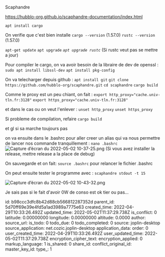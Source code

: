Scaphandre

https://hubblo-org.github.io/scaphandre-documentation/index.html

`apt install cargo`

On verifie que c'est bien installe
`cargo --version` (1.57.0)
`rustc --version` (1.57.0)

`apt-get update`
`apt upgrade`
*`apt upgrade rustc`* (Si rustc veut pas se mettre a jour)

Pour compiler le cargo, on va avoir besoin  de la libraire de dev de openssl :
`sudo apt install libssl-dev`
`apt install pkg-config`


On va telecharger depuis github :
`apt install git`
`git clone https://github.com/hubblo-org/scaphandre.git`
`cd scaphandre`
`cargo build`

Comme le proxy est un peu chiant, on fait :
`export http_proxy="cache.univ-tln.fr:3128"`
`export https_proxy="cache.univ-tln.fr:3128"`

et dans le cas ou on veut l'enlever :
`unset http_proxy`
`unset https_proxy`


Si probleme de compilation, refaire 
`cargo build`

et gl si sa marche toujours pas


on va ensuite dans le .bashrc pour aller creer un alias qui va nous permettre de lancer nos commande tranquillement :
`nano .bashrc`
![Capture d’écran du 2022-05-02 10-37-25.png](:/e4337e4b6a3845789a97976e72d4660d)
(Si vous avez installer la release, mettre release a la place de debug)

On sauvegarde et on fait:
`source .bashrc`
pour relancer le fichier .bashrc


On peut ensuite tester le programme avec :
`scaphandre stdout -t 15`

![Capture d’écran du 2022-05-02 10-43-32.png](:/86acd8bb3fd54e759b0f2d41f9e8b8c5)

Je sais pas si le fait d'avoir 0W de conso est ok tier ou pas...


id: b98ccc3dfc8b42d88cb566812287352d
parent_id: 5d70ff69e39e4fd5a1ad3989a7775e63
created_time: 2022-04-29T10:33:26.492Z
updated_time: 2022-05-02T11:37:29.738Z
is_conflict: 0
latitude: 0.00000000
longitude: 0.00000000
altitude: 0.0000
author: 
source_url: 
is_todo: 0
todo_due: 0
todo_completed: 0
source: joplin-desktop
source_application: net.cozic.joplin-desktop
application_data: 
order: 0
user_created_time: 2022-04-29T10:33:26.492Z
user_updated_time: 2022-05-02T11:37:29.738Z
encryption_cipher_text: 
encryption_applied: 0
markup_language: 1
is_shared: 0
share_id: 
conflict_original_id: 
master_key_id: 
type_: 1